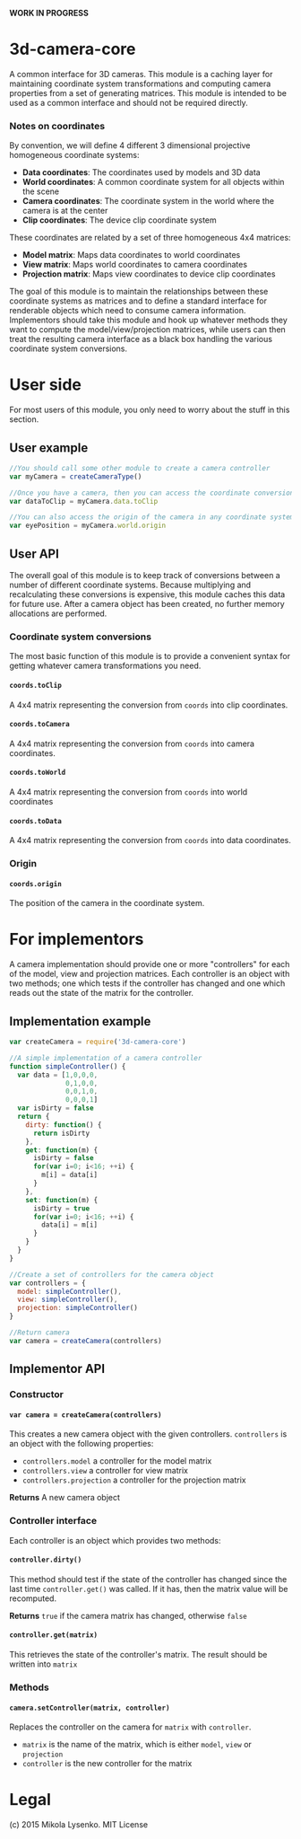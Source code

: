 **WORK IN PROGRESS**

3d-camera-core
==============
A common interface for 3D cameras.  This module is a caching layer for maintaining coordinate system transformations and computing camera properties from a set of generating matrices. This module is intended to be used as a common interface and should not be required directly.

### Notes on coordinates

By convention, we will define 4 different 3 dimensional projective homogeneous coordinate systems:

* **Data coordinates**: The coordinates used by models and 3D data
* **World coordinates**: A common coordinate system for all objects within the scene
* **Camera coordinates**: The coordinate system in the world where the camera is at the center
* **Clip coordinates**: The device clip coordinate system

These coordinates are related by a set of three homogeneous 4x4 matrices:

* **Model matrix**: Maps data coordinates to world coordinates
* **View matrix**: Maps world coordinates to camera coordinates
* **Projection matrix**: Maps view coordinates to device clip coordinates

The goal of this module is to maintain the relationships between these coordinate systems as matrices and to define a standard interface for renderable objects which need to consume camera information.  Implementors should take this module and hook up whatever methods they want to compute the model/view/projection matrices, while users can then treat the resulting camera interface as a black box handling the various coordinate system conversions.

# User side

For most users of this module, you only need to worry about the stuff in this section.

## User example

```javascript
//You should call some other module to create a camera controller
var myCamera = createCameraType()

//Once you have a camera, then you can access the coordinate conversions directly
var dataToClip = myCamera.data.toClip

//You can also access the origin of the camera in any coordinate system too
var eyePosition = myCamera.world.origin
```

## User API

The overall goal of this module is to keep track of conversions between a number of different coordinate systems.  Because multiplying and recalculating these conversions is expensive, this module caches this data for future use.  After a camera object has been created, no further memory allocations are performed.

### Coordinate system conversions

The most basic function of this module is to provide a convenient syntax for getting whatever camera transformations you need.

#### `coords.toClip`
A 4x4 matrix representing the conversion from `coords` into clip coordinates.

#### `coords.toCamera`
A 4x4 matrix representing the conversion from `coords` into camera coordinates.

#### `coords.toWorld`
A 4x4 matrix representing the conversion from `coords` into world coordinates

#### `coords.toData`
A 4x4 matrix representing the conversion from `coords` into data coordinates.

### Origin

#### `coords.origin`

The position of the camera in the coordinate system.

# For implementors

A camera implementation should provide one or more "controllers" for each of the model, view and projection matrices.  Each controller is an object with two methods; one which tests if the controller has changed and one which reads out the state of the matrix for the controller.

## Implementation example

```javascript
var createCamera = require('3d-camera-core')

//A simple implementation of a camera controller
function simpleController() {
  var data = [1,0,0,0,
              0,1,0,0,
              0,0,1,0,
              0,0,0,1]
  var isDirty = false
  return {
    dirty: function() {
      return isDirty
    },
    get: function(m) {
      isDirty = false
      for(var i=0; i<16; ++i) {
        m[i] = data[i]
      }
    },
    set: function(m) {
      isDirty = true
      for(var i=0; i<16; ++i) {
        data[i] = m[i]
      }
    }
  }
}

//Create a set of controllers for the camera object
var controllers = {
  model: simpleController(),
  view: simpleController(),
  projection: simpleController()
}

//Return camera
var camera = createCamera(controllers)
```

## Implementor API

### Constructor

#### `var camera = createCamera(controllers)`

This creates a new camera object with the given controllers.  `controllers` is an object with the following properties:

* `controllers.model` a controller for the model matrix
* `controllers.view` a controller for view matrix
* `controllers.projection` a controller for the projection matrix

**Returns** A new camera object

### Controller interface

Each controller is an object which provides two methods:

#### `controller.dirty()`
This method should test if the state of the controller has changed since the last time `controller.get()` was called.  If it has, then the matrix value will be recomputed.

**Returns** `true` if the camera matrix has changed, otherwise `false`

#### `controller.get(matrix)`
This retrieves the state of the controller's matrix.  The result should be written into `matrix`

### Methods

#### `camera.setController(matrix, controller)`

Replaces the controller on the camera for `matrix` with `controller`.

* `matrix` is the name of the matrix, which is either `model`, `view` or `projection`
* `controller` is the new controller for the matrix

# Legal

(c) 2015 Mikola Lysenko.  MIT License